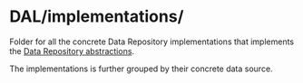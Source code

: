 # DAL/implementations/
Folder for all the concrete Data Repository implementations that implements the [Data Repository abstractions](../abstraction/).

The implementations is further grouped by their concrete data source.